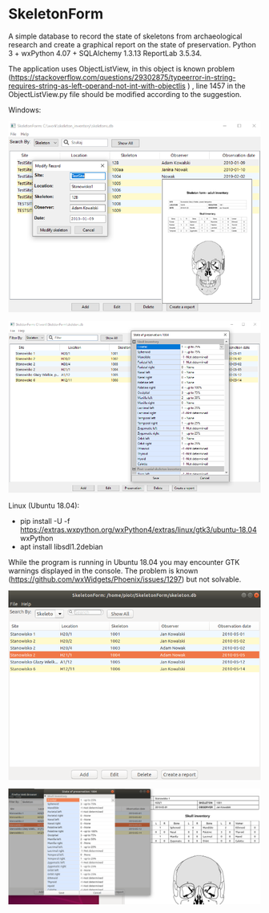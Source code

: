 # SkeletonForm
A simple database to record the state of skeletons from archaeological research and create a graphical report on the state of preservation.
Python 3 + wxPython 4.07 + SQLAlchemy 1.3.13  ReportLab 3.5.34.

The application uses ObjectListView, in this object is known problem (https://stackoverflow.com/questions/29302875/typeerror-in-string-requires-string-as-left-operand-not-int-with-objectlis )
, line 1457 in the ObjectListView.py file should be modified according to the suggestion.

Windows:

![Screen](/doc/screen.png)

![Screen](/doc/screen2.png)

Linux (Ubuntu 18.04):

 * pip install -U -f https://extras.wxpython.org/wxPython4/extras/linux/gtk3/ubuntu-18.04 wxPython
 * apt install libsdl1.2debian
 
 While the program is running in Ubuntu 18.04 you may encounter GTK warnings displayed in the console. The problem is known (https://github.com/wxWidgets/Phoenix/issues/1297) but not solvable.
 
 ![Screen](/doc/screen_linux.png)
 
 ![Screen](/doc/screen_linux2.png)
